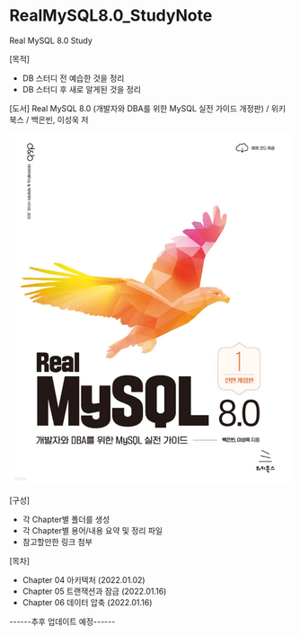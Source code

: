 # RealMySQL8.0_StudyNote
Real MySQL 8.0 Study

[목적]
- DB 스터디 전 예습한 것을 정리
- DB 스터디 후 새로 알게된 것을 정리

[도서]
Real MySQL 8.0 (개발자와 DBA를 위한 MySQL 실전 가이드 개정판) / 위키북스 / 백은빈, 이성욱 저

![Real MySQL](realmysql1.jpg)

[구성]
- 각 Chapter별 폴더를 생성
- 각 Chapter별 용어/내용 요약 및 정리 파일
- 참고할만한 링크 첨부

[목차]
- Chapter 04 아키텍처 (2022.01.02)
- Chapter 05 트랜잭션과 잠금 (2022.01.16)
- Chapter 06 데이터 압축 (2022.01.16)

------추후 업데이트 예정------